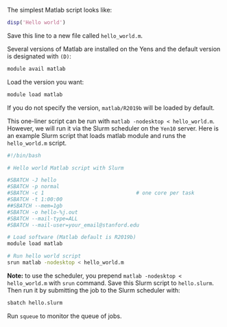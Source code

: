 The simplest Matlab script looks like:

```matlab title="hello_world.m"
disp('Hello world')
```

Save this line to a new file called `hello_world.m`. 

Several versions of Matlab are installed on the Yens and the default version is designated with `(D)`:

```bash title="Terminal Command"
module avail matlab
```

Load the version you want:

```bash title="Terminal Command"
module load matlab
```

If you do not specify the version, `matlab/R2019b` will be loaded by default.

This one-liner script can be run with `matlab -nodesktop < hello_world.m`. 
However, we will run it via the Slurm scheduler on the `Yen10` server. 
Here is an example Slurm script that loads matlab module and runs the `hello_world.m` script.


```bash title="Terminal Command"
#!/bin/bash

# Hello world Matlab script with Slurm

#SBATCH -J hello
#SBATCH -p normal
#SBATCH -c 1                              # one core per task
#SBATCH -t 1:00:00
##SBATCH --mem=1gb
#SBATCH -o hello-%j.out
#SBATCH --mail-type=ALL
#SBATCH --mail-user=your_email@stanford.edu

# Load software (Matlab default is R2019b)
module load matlab

# Run hello world script
srun matlab -nodesktop < hello_world.m
```

**Note:** to use the scheduler, you prepend `matlab -nodesktop < hello_world.m` with `srun` command. 
Save this Slurm script to `hello.slurm`.
Then run it by submitting the job to the Slurm scheduler with:

```bash title="Terminal Command"
sbatch hello.slurm
```

Run `squeue` to monitor the queue of jobs.
